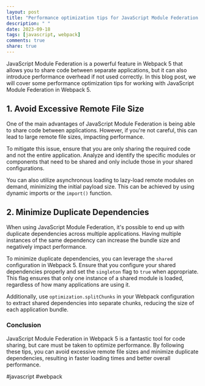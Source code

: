 ```yaml
---
layout: post
title: "Performance optimization tips for JavaScript Module Federation in Webpack 5"
description: " "
date: 2023-09-18
tags: [javascript, webpack]
comments: true
share: true
---
```


JavaScript Module Federation is a powerful feature in Webpack 5 that allows you to share code between separate applications, but it can also introduce performance overhead if not used correctly. In this blog post, we will cover some performance optimization tips for working with JavaScript Module Federation in Webpack 5.

## 1. **Avoid Excessive Remote File Size**

One of the main advantages of JavaScript Module Federation is being able to share code between applications. However, if you're not careful, this can lead to large remote file sizes, impacting performance.

To mitigate this issue, ensure that you are only sharing the required code and not the entire application. Analyze and identify the specific modules or components that need to be shared and only include those in your shared configurations.

You can also utilize asynchronous loading to lazy-load remote modules on demand, minimizing the initial payload size. This can be achieved by using dynamic imports or the `import()` function.

## 2. **Minimize Duplicate Dependencies**

When using JavaScript Module Federation, it's possible to end up with duplicate dependencies across multiple applications. Having multiple instances of the same dependency can increase the bundle size and negatively impact performance.

To minimize duplicate dependencies, you can leverage the `shared` configuration in Webpack 5. Ensure that you configure your shared dependencies properly and set the `singleton` flag to `true` when appropriate. This flag ensures that only one instance of a shared module is loaded, regardless of how many applications are using it.

Additionally, use `optimization.splitChunks` in your Webpack configuration to extract shared dependencies into separate chunks, reducing the size of each application bundle.

### Conclusion

JavaScript Module Federation in Webpack 5 is a fantastic tool for code sharing, but care must be taken to optimize performance. By following these tips, you can avoid excessive remote file sizes and minimize duplicate dependencies, resulting in faster loading times and better overall performance.

#javascript #webpack